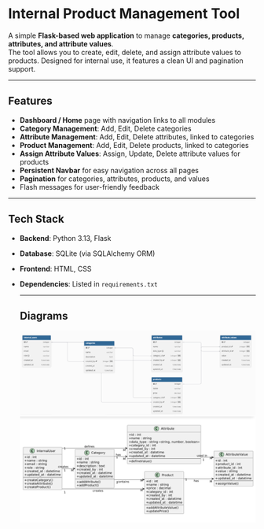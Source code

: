 # Internal Product Management Tool


A simple **Flask-based web application** to manage **categories, products, attributes, and attribute values**.  
The tool allows you to create, edit, delete, and assign attribute values to products. Designed for internal use, it features a clean UI and pagination support.

---

## Features

- **Dashboard / Home** page with navigation links to all modules  
- **Category Management**: Add, Edit, Delete categories  
- **Attribute Management**: Add, Edit, Delete attributes, linked to categories  
- **Product Management**: Add, Edit, Delete products, linked to categories  
- **Assign Attribute Values**: Assign, Update, Delete attribute values for products  
- **Persistent Navbar** for easy navigation across all pages  
- **Pagination** for categories, attributes, products, and values  
- Flash messages for user-friendly feedback  

---

## Tech Stack

- **Backend**: Python 3.13, Flask  
- **Database**: SQLite (via SQLAlchemy ORM)  
- **Frontend**: HTML, CSS  
- **Dependencies**: Listed in `requirements.txt`
  
  ---
  ## Diagrams
  ![ERD](Diagrams/ERD.png)
  ![Class Diagram](Diagrams/Classdiagram.png)
 

